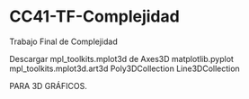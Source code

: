 # CC41-TF-Complejidad
Trabajo Final de Complejidad

Descargar 
mpl_toolkits.mplot3d  de  Axes3D
matplotlib.pyplot 
mpl_toolkits.mplot3d.art3d 
Poly3DCollection
Line3DCollection

PARA 3D GRÁFICOS.
